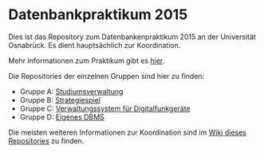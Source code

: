 # Datenbankpraktikum 2015

Dies ist das Repository zum Datenbankenpraktikum 2015 an der Universität Osnabrück. Es dient hauptsächlich zur Koordination.

Mehr Informationen zum Praktikum gibt es [hier](http://www-lehre.inf.uos.de/dbp/2015).

Die Repositories der einzelnen Gruppen sind hier zu finden:
- Gruppe A: [Studiumsverwaltung](https://github.com/OsnaCS/eggs)
- Gruppe B: [Strategiespiel](https://github.com/OsnaCS/dbp-game)
- Gruppe C: [Verwaltungssystem für Digitalfunkgeräte](https://github.com/OsnaCS/drk-funk)
- Gruppe D: [Eigenes DBMS](https://github.com/OsnaCS/uoSQL)

Die meisten weiteren Informationen zur Koordination sind im [Wiki dieses Repositories](https://github.com/OsnaCS/dbp-2015/wiki) zu finden.
